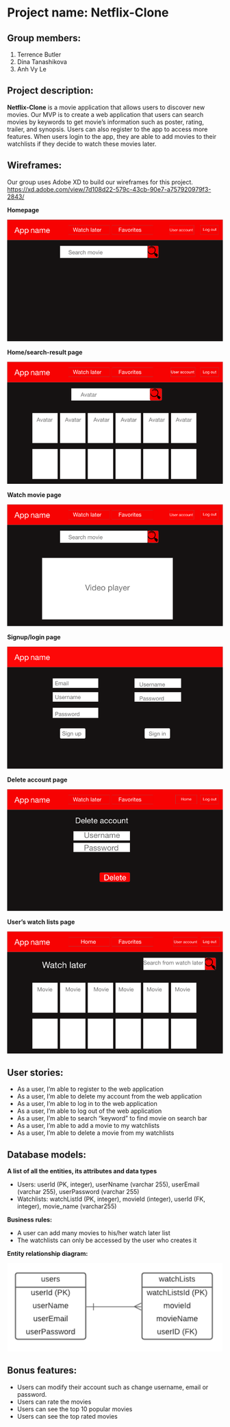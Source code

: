 # Project name: Netflix-Clone

## Group members:
1. Terrence Butler
2. Dina Tanashikova
3. Anh Vy Le

## Project description:
**Netflix-Clone** is a movie application that allows users to discover new movies. Our MVP is to create a web application that users can search movies by keywords to get movie’s information such as poster, rating, trailer, and synopsis. Users can also register to the app to access more features. When users login to the app, they are able to add movies to their watchlists if they decide to watch these movies later.

## Wireframes:
Our group uses Adobe XD to build our wireframes for this project. 
https://xd.adobe.com/view/7d108d22-579c-43cb-90e7-a757920979f3-2843/

**Homepage**

<img src = "images/homepage.png">

**Home/search-result page**

<img src = "images/search-results.png">

**Watch movie page**

<img src = "images/watch-movie.png">

**Signup/login page**

<img src = "images/signin-signup.png">

**Delete account page**

<img src = "images/delete-account.png">

**User’s watch lists page**

<img src = "images/watchlist.png">

## User stories:
- As a user, I’m able to register to the web application
- As a user, I’m able to delete my account from the web application
- As a user, I’m able to log in to the web application
- As a user, I’m able to log out of the web application
- As a user, I’m able to search “keyword” to find movie on search bar
- As a user, I’m able to add  a movie to my watchlists
- As a user, I’m able to delete a movie from my watchlists

## Database models:

**A list of all the entities, its attributes and data types**
- Users: userId (PK, integer), userNname (varchar 255), userEmail (varchar 255), userPassword (varchar 255)
- Watchlists: watchListId (PK, integer), movieId (integer), userId (FK, integer), movie_name (varchar255)

**Business rules:**
- A user can add many movies to his/her watch later list
- The watchlists can only be accessed by the user who creates it

**Entity relationship diagram:**

<img src = "images/erd.png">

## Bonus features:
- Users can modify their account such as change username, email or password.
- Users can rate the movies
- Users can see the top 10 popular movies
- Users can see the top rated movies
